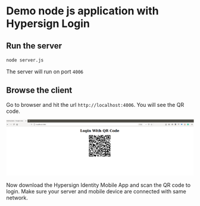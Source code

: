 # Demo node js application with Hypersign Login

## Run the server

```bash
node server.js
```

The server will run on port `4006`

## Browse the client

Go to browser and hit the url `http://localhost:4006`. You will see the QR code.

![QR](public/QR-demo.png)

Now download the Hypersign Identity Mobile App and scan the QR code to login. Make sure your server and mobile device are connected with same network.